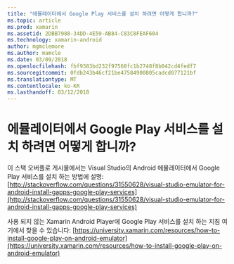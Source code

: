 ```yaml
---
title: "에뮬레이터에서 Google Play 서비스를 설치 하려면 어떻게 합니까?"
ms.topic: article
ms.prod: xamarin
ms.assetid: 2DBB7988-34DD-4E59-AB84-C83C8FEAF604
ms.technology: xamarin-android
author: mgmclemore
ms.author: mamcle
ms.date: 03/09/2018
ms.openlocfilehash: fbf9383bd232f97568fc1b2748f8b042cd4fedf7
ms.sourcegitcommit: 0fdb243b46cf21be47584900805cadcd077121bf
ms.translationtype: MT
ms.contentlocale: ko-KR
ms.lasthandoff: 03/12/2018
---
```

# <a name="how-do-i-install-google-play-services-in-an-emulator"></a>에뮬레이터에서 Google Play 서비스를 설치 하려면 어떻게 합니까?

이 스택 오버플로 게시물에서는 Visual Studio의 Android 에뮬레이터에서 Google Play 서비스를 설치 하는 방법에 설명: [http://stackoverflow.com/questions/31550628/visual-studio-emulator-for-android-install-gapps-google-play-services](http://stackoverflow.com/questions/31550628/visual-studio-emulator-for-android-install-gapps-google-play-services)

사용 되지 않는 Xamarin Android Player에 Google Play 서비스를 설치 하는 지침 여기에서 찾을 수 있습니다: [https://university.xamarin.com/resources/how-to-install-google-play-on-android-emulator](https://university.xamarin.com/resources/how-to-install-google-play-on-android-emulator)
